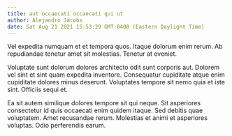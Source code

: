 ```yaml
---
title: aut occaecati occaecati qui ut
author: Alejandro Jacobs
date: Sat Aug 21 2021 15:53:29 GMT-0400 (Eastern Daylight Time)
---
```

Vel expedita numquam et et tempora quos. Itaque dolorum enim rerum. Ab repudiandae tenetur amet sit molestias. Tenetur at eveniet.

 Voluptate sunt dolorum dolores architecto odit sunt corporis aut. Dolorem vel sint et sint quam expedita inventore. Consequatur cupiditate atque enim cupiditate dolores minus deserunt. Voluptates tempore sit nemo quia et iste sint. Officiis sequi et.

 Ea sit autem similique dolores tempore sit qui neque. Sit asperiores consectetur id quis occaecati enim quidem itaque. Sed debitis quae voluptatem. Amet recusandae rerum. Molestias et animi et asperiores voluptas. Odio perferendis earum.